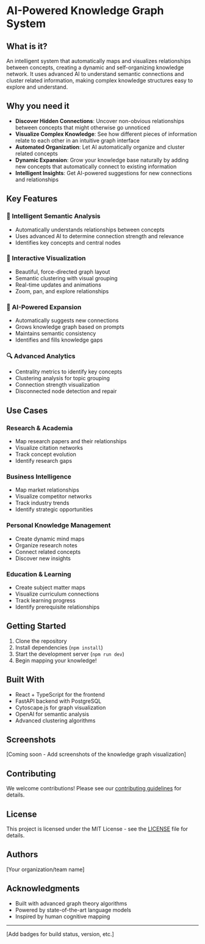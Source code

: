 # AI-Powered Knowledge Graph System

## What is it?
An intelligent system that automatically maps and visualizes relationships between concepts, creating a dynamic and self-organizing knowledge network. It uses advanced AI to understand semantic connections and cluster related information, making complex knowledge structures easy to explore and understand.

## Why you need it
- **Discover Hidden Connections**: Uncover non-obvious relationships between concepts that might otherwise go unnoticed
- **Visualize Complex Knowledge**: See how different pieces of information relate to each other in an intuitive graph interface
- **Automated Organization**: Let AI automatically organize and cluster related concepts
- **Dynamic Expansion**: Grow your knowledge base naturally by adding new concepts that automatically connect to existing information
- **Intelligent Insights**: Get AI-powered suggestions for new connections and relationships

## Key Features

### 🧠 Intelligent Semantic Analysis
- Automatically understands relationships between concepts
- Uses advanced AI to determine connection strength and relevance
- Identifies key concepts and central nodes

### 🎨 Interactive Visualization
- Beautiful, force-directed graph layout
- Semantic clustering with visual grouping
- Real-time updates and animations
- Zoom, pan, and explore relationships

### 🤖 AI-Powered Expansion
- Automatically suggests new connections
- Grows knowledge graph based on prompts
- Maintains semantic consistency
- Identifies and fills knowledge gaps

### 🔍 Advanced Analytics
- Centrality metrics to identify key concepts
- Clustering analysis for topic grouping
- Connection strength visualization
- Disconnected node detection and repair

## Use Cases

### Research & Academia
- Map research papers and their relationships
- Visualize citation networks
- Track concept evolution
- Identify research gaps

### Business Intelligence
- Map market relationships
- Visualize competitor networks
- Track industry trends
- Identify strategic opportunities

### Personal Knowledge Management
- Create dynamic mind maps
- Organize research notes
- Connect related concepts
- Discover new insights

### Education & Learning
- Create subject matter maps
- Visualize curriculum connections
- Track learning progress
- Identify prerequisite relationships

## Getting Started

1. Clone the repository
2. Install dependencies (`npm install`)
3. Start the development server (`npm run dev`)
4. Begin mapping your knowledge!

## Built With
- React + TypeScript for the frontend
- FastAPI backend with PostgreSQL
- Cytoscape.js for graph visualization
- OpenAI for semantic analysis
- Advanced clustering algorithms

## Screenshots
[Coming soon - Add screenshots of the knowledge graph visualization]

## Contributing
We welcome contributions! Please see our [contributing guidelines](CONTRIBUTING.md) for details.

## License
This project is licensed under the MIT License - see the [LICENSE](LICENSE) file for details.

## Authors
[Your organization/team name]

## Acknowledgments
- Built with advanced graph theory algorithms
- Powered by state-of-the-art language models
- Inspired by human cognitive mapping

---

[Add badges for build status, version, etc.]
